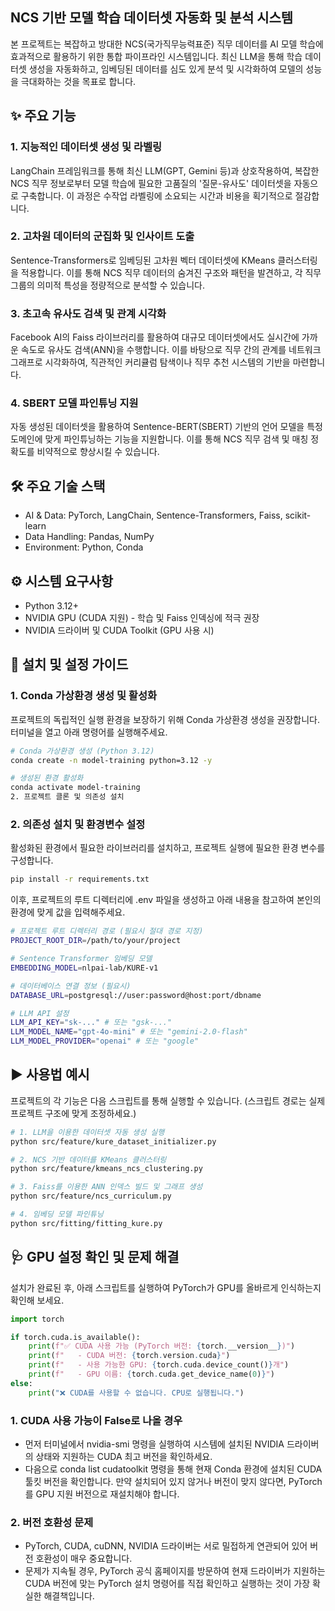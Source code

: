 ## NCS 기반 모델 학습 데이터셋 자동화 및 분석 시스템
본 프로젝트는 복잡하고 방대한 NCS(국가직무능력표준) 직무 데이터를 AI 모델 학습에 효과적으로 활용하기 위한 통합 파이프라인 시스템입니다. 최신 LLM을 통해 학습 데이터셋 생성을 자동화하고, 임베딩된 데이터를 심도 있게 분석 및 시각화하여 모델의 성능을 극대화하는 것을 목표로 합니다.



## ✨ 주요 기능
### 1. 지능적인 데이터셋 생성 및 라벨링
LangChain 프레임워크를 통해 최신 LLM(GPT, Gemini 등)과 상호작용하여, 복잡한 NCS 직무 정보로부터 모델 학습에 필요한 고품질의 '질문-유사도' 데이터셋을 자동으로 구축합니다. 이 과정은 수작업 라벨링에 소요되는 시간과 비용을 획기적으로 절감합니다.

### 2. 고차원 데이터의 군집화 및 인사이트 도출
Sentence-Transformers로 임베딩된 고차원 벡터 데이터셋에 KMeans 클러스터링을 적용합니다. 이를 통해 NCS 직무 데이터의 숨겨진 구조와 패턴을 발견하고, 각 직무 그룹의 의미적 특성을 정량적으로 분석할 수 있습니다.

### 3. 초고속 유사도 검색 및 관계 시각화
Facebook AI의 Faiss 라이브러리를 활용하여 대규모 데이터셋에서도 실시간에 가까운 속도로 유사도 검색(ANN)을 수행합니다. 이를 바탕으로 직무 간의 관계를 네트워크 그래프로 시각화하여, 직관적인 커리큘럼 탐색이나 직무 추천 시스템의 기반을 마련합니다.

### 4. SBERT 모델 파인튜닝 지원
자동 생성된 데이터셋을 활용하여 Sentence-BERT(SBERT) 기반의 언어 모델을 특정 도메인에 맞게 파인튜닝하는 기능을 지원합니다. 이를 통해 NCS 직무 검색 및 매칭 정확도를 비약적으로 향상시킬 수 있습니다.


## 🛠️ 주요 기술 스택
- AI & Data: PyTorch, LangChain, Sentence-Transformers, Faiss, scikit-learn
- Data Handling: Pandas, NumPy
- Environment: Python, Conda

## ⚙️ 시스템 요구사항
- Python 3.12+
- NVIDIA GPU (CUDA 지원) - 학습 및 Faiss 인덱싱에 적극 권장
- NVIDIA 드라이버 및 CUDA Toolkit (GPU 사용 시)

## 🚀 설치 및 설정 가이드
### 1. Conda 가상환경 생성 및 활성화
프로젝트의 독립적인 실행 환경을 보장하기 위해 Conda 가상환경 생성을 권장합니다. 터미널을 열고 아래 명령어를 실행해주세요.


```bash
# Conda 가상환경 생성 (Python 3.12)
conda create -n model-training python=3.12 -y

# 생성된 환경 활성화
conda activate model-training
2. 프로젝트 클론 및 의존성 설치
```

### 2. 의존성 설치 및 환경변수 설정
활성화된 환경에서 필요한 라이브러리를 설치하고, 프로젝트 실행에 필요한 환경 변수를 구성합니다.

```bash
pip install -r requirements.txt
```

이후, 프로젝트의 루트 디렉터리에 .env 파일을 생성하고 아래 내용을 참고하여 본인의 환경에 맞게 값을 입력해주세요.
```bash
# 프로젝트 루트 디렉터리 경로 (필요시 절대 경로 지정)
PROJECT_ROOT_DIR=/path/to/your/project

# Sentence Transformer 임베딩 모델
EMBEDDING_MODEL=nlpai-lab/KURE-v1

# 데이터베이스 연결 정보 (필요시)
DATABASE_URL=postgresql://user:password@host:port/dbname

# LLM API 설정
LLM_API_KEY="sk-..." # 또는 "gsk-..."
LLM_MODEL_NAME="gpt-4o-mini" # 또는 "gemini-2.0-flash"
LLM_MODEL_PROVIDER="openai" # 또는 "google"
```

## ▶️ 사용법 예시
프로젝트의 각 기능은 다음 스크립트를 통해 실행할 수 있습니다. (스크립트 경로는 실제 프로젝트 구조에 맞게 조정하세요.)

```bash
# 1. LLM을 이용한 데이터셋 자동 생성 실행
python src/feature/kure_dataset_initializer.py

# 2. NCS 기반 데이터를 KMeans 클러스터링
python src/feature/kmeans_ncs_clustering.py

# 3. Faiss를 이용한 ANN 인덱스 빌드 및 그래프 생성
python src/feature/ncs_curriculum.py

# 4. 임베딩 모델 파인튜닝
python src/fitting/fitting_kure.py
```

## 🩺 GPU 설정 확인 및 문제 해결
설치가 완료된 후, 아래 스크립트를 실행하여 PyTorch가 GPU를 올바르게 인식하는지 확인해 보세요.

```Python
import torch

if torch.cuda.is_available():
    print(f"✅ CUDA 사용 가능 (PyTorch 버전: {torch.__version__})")
    print(f"   - CUDA 버전: {torch.version.cuda}")
    print(f"   - 사용 가능한 GPU: {torch.cuda.device_count()}개")
    print(f"   - GPU 이름: {torch.cuda.get_device_name(0)}")
else:
    print("❌ CUDA를 사용할 수 없습니다. CPU로 실행됩니다.")
```

### 1. CUDA 사용 가능이 False로 나올 경우
- 먼저 터미널에서 nvidia-smi 명령을 실행하여 시스템에 설치된 NVIDIA 드라이버의 상태와 지원하는 CUDA 최고 버전을 확인하세요.
- 다음으로 conda list cudatoolkit 명령을 통해 현재 Conda 환경에 설치된 CUDA 툴킷 버전을 확인합니다. 만약 설치되어 있지 않거나 버전이 맞지 않다면, PyTorch를 GPU 지원 버전으로 재설치해야 합니다.

### 2. 버전 호환성 문제
- PyTorch, CUDA, cuDNN, NVIDIA 드라이버는 서로 밀접하게 연관되어 있어 버전 호환성이 매우 중요합니다.
- 문제가 지속될 경우, PyTorch 공식 홈페이지를 방문하여 현재 드라이버가 지원하는 CUDA 버전에 맞는 PyTorch 설치 명령어를 직접 확인하고 실행하는 것이 가장 확실한 해결책입니다.